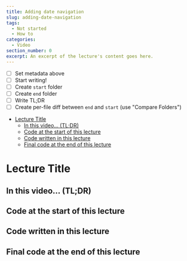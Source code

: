 ```yaml
---
title: Adding date navigation
slug: adding-date-navigation
tags:
  - Not started
  - How to
categories:
  - Video
section_number: 0
excerpt: An excerpt of the lecture's content goes here.
---
```


- [ ] Set metadata above
- [ ] Start writing!
- [ ] Create `start` folder
- [ ] Create `end` folder
- [ ] Write TL;DR
- [ ] Create per-file diff between `end` and `start` (use "Compare Folders")

- [Lecture Title](#lecture-title)
  - [In this video... (TL;DR)](#in-this-video-tldr)
  - [Code at the start of this lecture](#code-at-the-start-of-this-lecture)
  - [Code written in this lecture](#code-written-in-this-lecture)
  - [Final code at the end of this lecture](#final-code-at-the-end-of-this-lecture)

# Lecture Title

## In this video... (TL;DR)

## Code at the start of this lecture

## Code written in this lecture

## Final code at the end of this lecture
